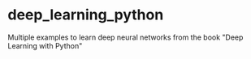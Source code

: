 # deep_learning_python
Multiple examples to learn deep neural networks from the book "Deep Learning with Python"
